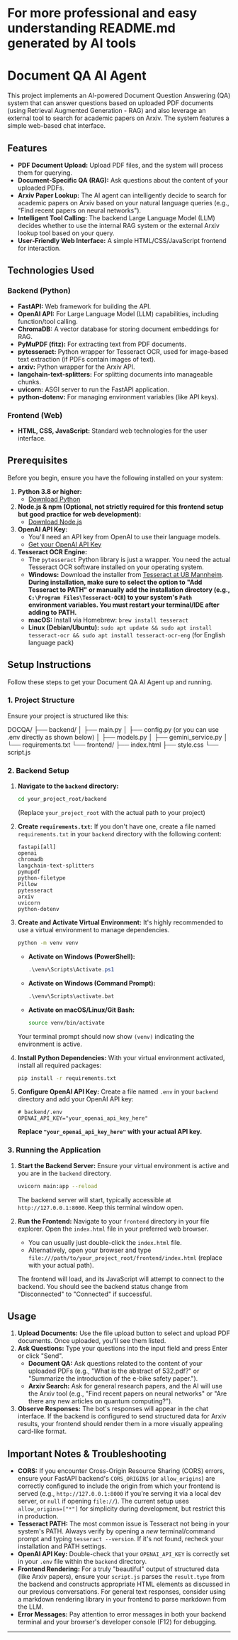 # For more professional and easy understanding README.md generated by AI tools

# Document QA AI Agent

This project implements an AI-powered Document Question Answering (QA) system that can answer questions based on uploaded PDF documents (using Retrieval Augmented Generation - RAG) and also leverage an external tool to search for academic papers on Arxiv. The system features a simple web-based chat interface.

## Features

* **PDF Document Upload:** Upload PDF files, and the system will process them for querying.
* **Document-Specific QA (RAG):** Ask questions about the content of your uploaded PDFs.
* **Arxiv Paper Lookup:** The AI agent can intelligently decide to search for academic papers on Arxiv based on your natural language queries (e.g., "Find recent papers on neural networks").
* **Intelligent Tool Calling:** The backend Large Language Model (LLM) decides whether to use the internal RAG system or the external Arxiv lookup tool based on your query.
* **User-Friendly Web Interface:** A simple HTML/CSS/JavaScript frontend for interaction.

## Technologies Used

### Backend (Python)
* **FastAPI:** Web framework for building the API.
* **OpenAI API:** For Large Language Model (LLM) capabilities, including function/tool calling.
* **ChromaDB:** A vector database for storing document embeddings for RAG.
* **PyMuPDF (fitz):** For extracting text from PDF documents.
* **pytesseract:** Python wrapper for Tesseract OCR, used for image-based text extraction (if PDFs contain images of text).
* **arxiv:** Python wrapper for the Arxiv API.
* **langchain-text-splitters:** For splitting documents into manageable chunks.
* **uvicorn:** ASGI server to run the FastAPI application.
* **python-dotenv:** For managing environment variables (like API keys).

### Frontend (Web)
* **HTML, CSS, JavaScript:** Standard web technologies for the user interface.

## Prerequisites

Before you begin, ensure you have the following installed on your system:

1.  **Python 3.8 or higher:**
    * [Download Python](https://www.python.org/downloads/)
2.  **Node.js & npm (Optional, not strictly required for this frontend setup but good practice for web development):**
    * [Download Node.js](https://nodejs.org/en/download/)
3.  **OpenAI API Key:**
    * You'll need an API key from OpenAI to use their language models.
    * [Get your OpenAI API Key](https://platform.openai.com/account/api-keys)
4.  **Tesseract OCR Engine:**
    * The `pytesseract` Python library is just a wrapper. You need the actual Tesseract OCR software installed on your operating system.
    * **Windows:** Download the installer from [Tesseract at UB Mannheim](https://github.com/UB-Mannheim/tesseract/wiki). **During installation, make sure to select the option to "Add Tesseract to PATH" or manually add the installation directory (e.g., `C:\Program Files\Tesseract-OCR`) to your system's `Path` environment variables. You must restart your terminal/IDE after adding to PATH.**
    * **macOS:** Install via Homebrew: `brew install tesseract`
    * **Linux (Debian/Ubuntu):** `sudo apt update && sudo apt install tesseract-ocr && sudo apt install tesseract-ocr-eng` (for English language pack)

## Setup Instructions

Follow these steps to get your Document QA AI Agent up and running.

### 1. Project Structure

Ensure your project is structured like this:

DOCQA/
├── backend/
│   ├── main.py
│   ├── config.py (or you can use .env directly as shown below)
│   ├── models.py
│   ├── gemini_service.py
│   └── requirements.txt
└── frontend/
├── index.html
├── style.css
└── script.js

### 2. Backend Setup

1.  **Navigate to the `backend` directory:**
    ```bash
    cd your_project_root/backend
    ```
    (Replace `your_project_root` with the actual path to your project)

2.  **Create `requirements.txt`:**
    If you don't have one, create a file named `requirements.txt` in your `backend` directory with the following content:
    ```
    fastapi[all]
    openai
    chromadb
    langchain-text-splitters
    pymupdf
    python-filetype
    Pillow
    pytesseract
    arxiv
    uvicorn
    python-dotenv
    ```

3.  **Create and Activate Virtual Environment:**
    It's highly recommended to use a virtual environment to manage dependencies.
    ```bash
    python -m venv venv
    ```
    * **Activate on Windows (PowerShell):**
        ```powershell
        .\venv\Scripts\Activate.ps1
        ```
    * **Activate on Windows (Command Prompt):**
        ```cmd
        .\venv\Scripts\activate.bat
        ```
    * **Activate on macOS/Linux/Git Bash:**
        ```bash
        source venv/bin/activate
        ```
    Your terminal prompt should now show `(venv)` indicating the environment is active.

4.  **Install Python Dependencies:**
    With your virtual environment activated, install all required packages:
    ```bash
    pip install -r requirements.txt
    ```

5.  **Configure OpenAI API Key:**
    Create a file named `.env` in your `backend` directory and add your OpenAI API key:
    ```
    # backend/.env
    OPENAI_API_KEY="your_openai_api_key_here"
    ```
    **Replace `"your_openai_api_key_here"` with your actual API key.**

### 3. Running the Application

1.  **Start the Backend Server:**
    Ensure your virtual environment is active and you are in the `backend` directory.
    ```bash
    uvicorn main:app --reload
    ```
    The backend server will start, typically accessible at `http://127.0.0.1:8000`. Keep this terminal window open.

2.  **Run the Frontend:**
    Navigate to your `frontend` directory in your file explorer.
    Open the `index.html` file in your preferred web browser.
    * You can usually just double-click the `index.html` file.
    * Alternatively, open your browser and type `file:///path/to/your_project_root/frontend/index.html` (replace with your actual path).

    The frontend will load, and its JavaScript will attempt to connect to the backend. You should see the backend status change from "Disconnected" to "Connected" if successful.

## Usage

1.  **Upload Documents:** Use the file upload button to select and upload PDF documents. Once uploaded, you'll see them listed.
2.  **Ask Questions:** Type your questions into the input field and press Enter or click "Send".
    * **Document QA:** Ask questions related to the content of your uploaded PDFs (e.g., "What is the abstract of 532.pdf?" or "Summarize the introduction of the e-bike safety paper.").
    * **Arxiv Search:** Ask for general research papers, and the AI will use the Arxiv tool (e.g., "Find recent papers on neural networks" or "Are there any new articles on quantum computing?").
3.  **Observe Responses:** The bot's responses will appear in the chat interface. If the backend is configured to send structured data for Arxiv results, your frontend should render them in a more visually appealing card-like format.

## Important Notes & Troubleshooting

* **CORS:** If you encounter Cross-Origin Resource Sharing (CORS) errors, ensure your FastAPI backend's `CORS_ORIGINS` (or `allow_origins`) are correctly configured to include the origin from which your frontend is served (e.g., `http://127.0.0.1:8000` if you're serving it via a local dev server, or `null` if opening `file://`). The current setup uses `allow_origins=["*"]` for simplicity during development, but restrict this in production.
* **Tesseract PATH:** The most common issue is Tesseract not being in your system's PATH. Always verify by opening a *new* terminal/command prompt and typing `tesseract --version`. If it's not found, recheck your installation and PATH settings.
* **OpenAI API Key:** Double-check that your `OPENAI_API_KEY` is correctly set in your `.env` file within the `backend` directory.
* **Frontend Rendering:** For a truly "beautiful" output of structured data (like Arxiv papers), ensure your `script.js` parses the `result.type` from the backend and constructs appropriate HTML elements as discussed in our previous conversations. For general text responses, consider using a markdown rendering library in your frontend to parse markdown from the LLM.
* **Error Messages:** Pay attention to error messages in both your backend terminal and your browser's developer console (F12) for debugging.

---